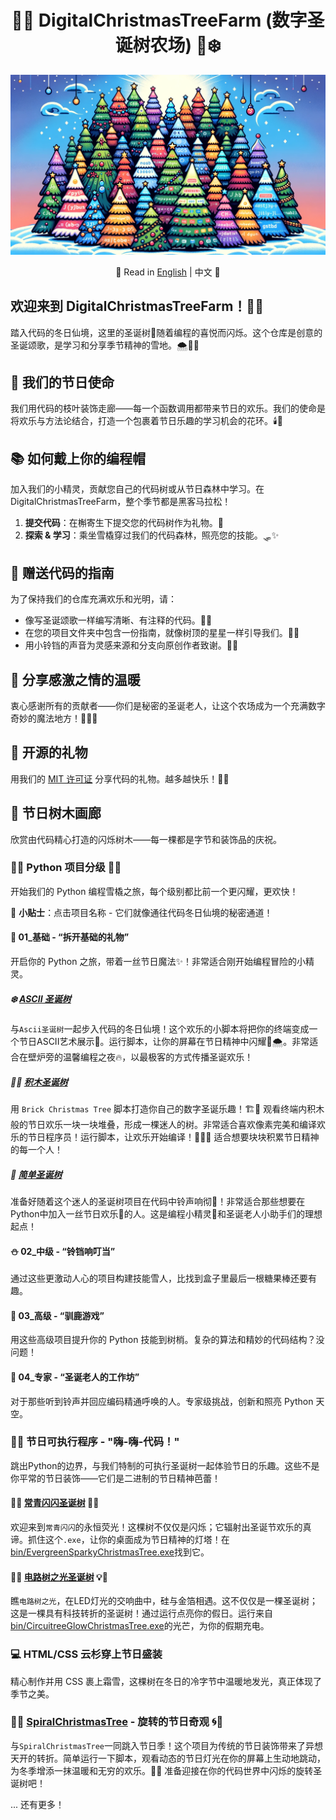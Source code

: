 <div align="center">

# 🎄🎅 DigitalChristmasTreeFarm (数字圣诞树农场) 🌟❄️

![DigitalChristmasTreeFarm 封面](images/DigitalChristmasTreeFarmCover.png)

📜 Read in [English](README.md) | 中文 📜

</div>

## 欢迎来到 DigitalChristmasTreeFarm！🎉🎁
踏入代码的冬日仙境，这里的圣诞树🎄随着编程的喜悦而闪烁。这个仓库是创意的圣诞颂歌，是学习和分享季节精神的雪地。🌨️👨‍💻

## 🌟 我们的节日使命
我们用代码的枝叶装饰走廊——每一个函数调用都带来节日的欢乐。我们的使命是将欢乐与方法论结合，打造一个包裹着节日乐趣的学习机会的花环。🕯️📜

## 📚 如何戴上你的编程帽
加入我们的小精灵，贡献您自己的代码树或从节日森林中学习。在 DigitalChristmasTreeFarm，整个季节都是黑客马拉松！
1. **提交代码**：在槲寄生下提交您的代码树作为礼物。💝
2. **探索 & 学习**：乘坐雪橇穿过我们的代码森林，照亮您的技能。🛷✨

## 🔗 赠送代码的指南
为了保持我们的仓库充满欢乐和光明，请：
- 像写圣诞颂歌一样编写清晰、有注释的代码。📝🎶
- 在您的项目文件夹中包含一份指南，就像树顶的星星一样引导我们。🌟📖
- 用小铃铛的声音为灵感来源和分支向原创作者致谢。🔔👏

## 🤝 分享感激之情的温暖
衷心感谢所有的贡献者——你们是秘密的圣诞老人，让这个农场成为一个充满数字奇妙的魔法地方！🎅👩‍💻

## 📄 开源的礼物
用我们的 [MIT 许可证](./LICENSE) 分享代码的礼物。越多越快乐！📜🤗

## 🎨 节日树木画廊
欣赏由代码精心打造的闪烁树木——每一棵都是字节和装饰品的庆祝。

### 🎄🌟 Python 项目分级 🌟🎄
开始我们的 Python 编程雪橇之旅，每个级别都比前一个更闪耀，更欢快！

🌟 **小贴士**：点击项目名称 - 它们就像通往代码冬日仙境的秘密通道！

#### 🎁 01_基础 - “拆开基础的礼物”
开启你的 Python 之旅，带着一丝节日魔法✨！非常适合刚开始编程冒险的小精灵。

##### ❄️ [ASCII 圣诞树](python/01_Basic/AsciiChristmasTree)
与`Ascii圣诞树`一起步入代码的冬日仙境！这个欢乐的小脚本将把你的终端变成一个节日ASCII艺术展示🎨。运行脚本，让你的屏幕在节日精神中闪耀🎅🌨️。非常适合在壁炉旁的温馨编程之夜🔥，以最极客的方式传播圣诞欢乐！

##### 🧱🎄 [积木圣诞树](python/01_Basic/BrickChristmasTree)
用 `Brick Christmas Tree` 脚本打造你自己的数字圣诞乐趣！🏗️🌟 观看终端内积木般的节日欢乐一块一块堆叠，形成一棵迷人的树。非常适合喜欢像素完美和编译欢乐的节日程序员！运行脚本，让欢乐开始编译！🎁👩‍💻 适合想要块块积累节日精神的每一个人！

##### 🎄 [简单圣诞树](python/01_Basic/SimpleChristmasTree)
准备好随着这个迷人的圣诞树项目在代码中铃声响彻🎵！非常适合那些想要在Python中加入一丝节日欢乐🎉的人。这是编程小精灵🧝和圣诞老人小助手们的理想起点！

#### ⛄ 02_中级 - “铃铛响叮当”
通过这些更激动人心的项目构建技能雪人，比找到盒子里最后一根糖果棒还要有趣。

#### 🦌 03_高级 - “驯鹿游戏”
用这些高级项目提升你的 Python 技能到树梢。复杂的算法和精妙的代码结构？没问题！

#### 🌠 04_专家 - “圣诞老人的工作坊”
对于那些听到铃声并回应编码精通呼唤的人。专家级挑战，创新和照亮 Python 天空。

### 🎅💾 节日可执行程序 - "嗨-嗨-代码！"

跳出Python的边界，与我们特制的可执行圣诞树一起体验节日的乐趣。这些不是你平常的节日装饰——它们是二进制的节日精神芭蕾！

#### 🌲✨ [常青闪闪圣诞树](bin/EvergreenSparkyChristmasTree.exe) 🎁💫

欢迎来到`常青闪闪`的永恒荧光！这棵树不仅仅是闪烁；它辐射出圣诞节欢乐的真谛。抓住这个`.exe`，让你的桌面成为节日精神的灯塔！在[bin/EvergreenSparkyChristmasTree.exe](bin/EvergreenSparkyChristmasTree(常青闪闪圣诞树).exe)找到它。

#### 🔌🌟 [电路树之光圣诞树](bin/CircuitreeGlowChristmasTree.exe) 💡🎄

瞧`电路树之光`，在LED灯光的交响曲中，硅与金箔相遇。这不仅仅是一棵圣诞树；这是一棵具有科技转折的圣诞树！通过运行点亮你的假日。运行来自[bin/CircuitreeGlowChristmasTree.exe](bin/CircuitreeGlowChristmasTree(电路树之光圣诞树).exe)的光芒，为你的假期充电。

### 💻 HTML/CSS 云杉穿上节日盛装
精心制作并用 CSS 裹上霜雪，这棵树在冬日的冷字节中温暖地发光，真正体现了季节之美。

### 🌟✨ [SpiralChristmasTree](htmlCSS/SpiralChristmasTree) - 旋转的节日奇观 🌀🎄
与`SpiralChristmasTree`一同跳入节日季！这个项目为传统的节日装饰带来了异想天开的转折。简单运行一下脚本，观看动态的节日灯光在你的屏幕上生动地跳动，为冬季增添一抹温暖和无穷的欢乐。🌠🎁 准备迎接在你的代码世界中闪烁的旋转圣诞树吧！

... 还有更多！
